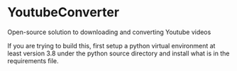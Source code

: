 # YoutubeConverter
 Open-source solution to downloading and converting Youtube videos

 If you are trying to build this, first setup a python virtual environment at least version 3.8 under the python source directory and install what is in the requirements file.